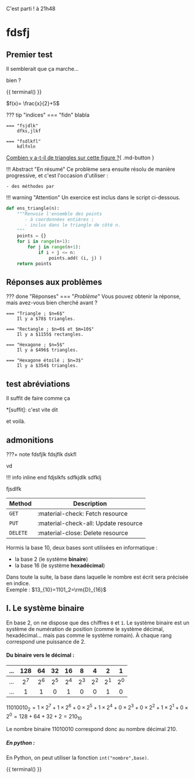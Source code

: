  C'est parti ! à 21h48

# fdsfj

## Premier test

Il semblerait que ça marche...


bien ?

{{ terminal() }}

$f(x)= \frac{x}{2}+5$



??? tip "indices"
    === "fidn"
        blabla

    === "fsjdlk"
        dfks,jlkf
    
    === "fsdlkfl"
        kdlfnln


[Combien y a-t-il de triangles sur cette figure ?](#réponses){ .md-button }


!!! Abstract "En résumé"
    Ce problème sera ensuite résolu de manière progressive, et c'est l'occasion d'utiliser :

    - des méthodes par 



!!! warning "Attention"
    Un exercice est inclus dans le script ci-dessous.


```python
def ens_triangle(n):
    """Renvoie l'ensemble des points
       - à coordonnées entières ;
       - inclus dans le triangle de côté n.
    """
    points = {}
    for i in range(n+1):
        for j in range(n+1):
            if i + j <= n:
                points.add( (i, j) )
    return points
```

## Réponses aux problèmes <a name="réponses"></a>

??? done "Réponses"
    === "_Problème_"
        Vous pouvez obtenir la réponse, mais avez-vous bien cherché avant ?

    === "Triangle ; $n=6$"
        Il y a $78$ triangles.

    === "Rectangle ; $n=6$ et $m=10$"
        Il y a $1155$ rectangles.
    
    === "Hexagone ; $n=5$"
        Il y a $496$ triangles.

    === "Hexagone étoilé ; $n=3$"
        Il y a $354$ triangles.


## test abréviations

Il suffit de faire comme ça

*[suffit]: c'est vite dit

et voilà.

## admonitions

???+ note
    fdsfjlk
    fdsjflk
    dskfl


vd

!!! info inline end
    fdjslkfs
    sdfkjdlk
    sdfklj

fjsdlfk


| Method      | Description                          |
| ----------- | ------------------------------------ |
| `GET`       | :material-check:     Fetch resource  |
| `PUT`       | :material-check-all: Update resource |
| `DELETE`    | :material-close:     Delete resource |




Hormis la base 10, deux bases sont utilisées en informatique :

- la base 2  (le système **binaire**)
- la base 16 (le système **hexadécimal**)

Dans toute la suite, la base dans laquelle le nombre est écrit sera précisée en indice.  
Exemple : $13_{10}=1101_2=\rm{D}_{16}$

## I. Le système binaire 

En base 2, on ne dispose que des chiffres `0` et `1`. Le système binaire est un système de numération de position (comme le système décimal, hexadécimal... mais pas comme le système romain). À chaque rang correspond une puissance de 2.

#### Du binaire vers le décimal :
|...|128|64|32|16|8|4|2|1|
|:---:|:---:|:---:|:---:|:---:|:---:|:---:|:---:|:---:|
|...|$2^7$|$2^6$|$2^5$|$2^4$|$2^3$|$2^2$|$2^1$|$2^0$|
|...|1|1|0|1|0|0|1|0|



 $11010010_2=1 \times 2^7+ 1 \times 2^6+0 \times 2^5+1 \times 2^4+0 \times 2^3+0 \times 2^2+1 \times 2^1+0 \times 2^0=128+64+32+2=210_{10}$
 
 Le nombre binaire 11010010 correspond donc au nombre décimal 210.
 
 ##### En python :
 En Python, on peut utiliser la fonction `int("nombre",base)`.

{{ terminal() }}
